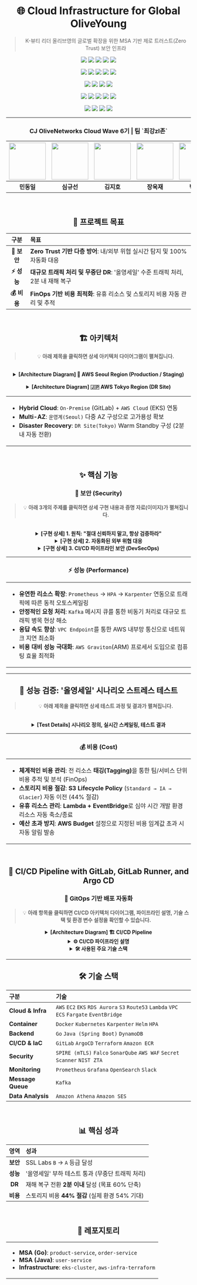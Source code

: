<div align="center">

# 🌐 Cloud Infrastructure for Global OliveYoung

> K-뷰티 리더 올리브영의 글로벌 확장을 위한 MSA 기반 제로 트러스트(Zero Trust) 보안 인프라

<p>
  <img src="https://img.shields.io/badge/AWS-232F3E?logo=amazonaws&logoColor=white" />
  <img src="https://img.shields.io/badge/Kubernetes-326CE5?logo=kubernetes&logoColor=white" />
  <img src="https://img.shields.io/badge/Terraform-7B42BC?logo=terraform&logoColor=white" />
  <img src="https://img.shields.io/badge/Docker-2496ED?logo=docker&logoColor=white" />
  <img src="https://img.shields.io/badge/Helm-0F1689?logo=helm&logoColor=white" />
</p>
<p>
  <img src="https://img.shields.io/badge/Go-00ADD8?logo=go&logoColor=white" />
  <img src="https://img.shields.io/badge/Java-007396?logo=openjdk&logoColor=white" />
  <img src="https://img.shields.io/badge/Spring-6DB33F?logo=spring&logoColor=white" />
  <img src="https://img.shields.io/badge/Apache%20Kafka-231F20?logo=apachekafka&logoColor=white" />
  <img src="https://img.shields.io/badge/Amazon%20DynamoDB-4053D6?logo=amazondynamodb&logoColor=white" />
</p>
<p>
  <img src="https://img.shields.io/badge/GitLab-FC6D26?logo=gitlab&logoColor=white" />
    <img src="https://img.shields.io/badge/GitLabRunner-FC6D26?logo=gitlab&logoColor=white" />
  <img src="https://img.shields.io/badge/ArgoCD-EF7B4D?logo=argocd&logoColor=white" />
  <img src="https://img.shields.io/badge/Amazon%20ECR-FF9900?logo=amazonelasticcontainerregistry&logoColor=white" />
</p>
<p>
  <img src="https://img.shields.io/badge/SPIRE-A6C444?logo=spiffe&logoColor=white" />
  <img src="https://img.shields.io/badge/Falco-00A5E6?logo=falco&logoColor=white" />
  <img src="https://img.shields.io/badge/SonarQube-4E9BCD?logo=sonarqube&logoColor=white" />
  <img src="https://img.shields.io/badge/AWS%20WAF-FF9900?logo=awswaf&logoColor=white" />
  <img src="https://img.shields.io/badge/NIST-000000?logo=nist&logoColor=white" />
</p>
<p>
  <img src="https://img.shields.io/badge/Prometheus-E6522C?logo=prometheus&logoColor=white" />
  <img src="https://img.shields.io/badge/Grafana-F46800?logo=grafana&logoColor=white" />
  <img src="https://img.shields.io/badge/OpenSearch-005EB8?logo=opensearch&logoColor=white" />
  <img src="https://img.shields.io/badge/Amazon%20Athena-7D4099?logo=amazonathena&logoColor=white" />
</p>

<hr>

<h3 align="center">CJ OliveNetworks Cloud Wave 6기 | 팀 `최강zl존`</h3>

| [<img src="https://github.com/DongilMin.png" width="100">](https://github.com/DongilMin) | [<img src="https://github.com/gyuseon25.png" width="100">](https://github.com/gyuseon25) | [<img src="https://github.com/isuking6511.png" width="100">](https://github.com/isuking6511) | [<img src="https://github.com/dfadsfa.png" width="100">](https://github.com/dfadsfa) | [<img src="https://github.com/sojung102.png" width="100">](https://github.com/sojung102) |
| :---: | :---: | :---: | :---: | :---: |
| **민동일** | **심규선** | **김지호** | **장욱재** | **박소정** |

<br>

<h2 align="center">🚀 프로젝트 목표</h2>

| 구분 | 목표 |
| :---: | :--- |
| **🔐 보안** | **Zero Trust 기반 다층 방어**: 내/외부 위협 실시간 탐지 및 100% 자동화 대응 |
| **⚡ 성능** | **대규모 트래픽 처리 및 무중단 DR**: '올영세일' 수준 트래픽 처리, 2분 내 재해 복구 |
| **💰 비용** | **FinOps 기반 비용 최적화**: 유휴 리소스 및 스토리지 비용 자동 관리 및 추적 |

<br>

<h2 align="center">🏗️ 아키텍처</h2>

> 💡 **아래 제목을 클릭하면 상세 아키텍처 다이어그램이 펼쳐집니다.**

<br>

<details>
<summary><strong>[Architecture Diagram] 📍 AWS Seoul Region (Production / Staging)</strong></summary>
<br>
<table border="0">
 <tr>
  <td align="center"><img src="https://github.com/user-attachments/assets/4116044f-862b-48aa-bac7-13a4b1975c0b" width="100%" /></td>
  <td align="center"><img src="https://github.com/user-attachments/assets/18b6b3bf-4d14-400b-80cc-8e5352d1e712" width="100%" /></td>
 </tr>
</table>
</details>

<br>

<details>
<summary><strong>[Architecture Diagram] 🇯🇵 AWS Tokyo Region (DR Site)</strong></summary>

<p align="center">
  <img src="https://github.com/user-attachments/assets/323898de-7179-4fde-b4a0-7fde79ba35f5" width="800" />
</p>
<br>

### ✅ 주요 구성 요소
<table border="0"><tr><td align="left">
<ul>
<li><strong>🛰️ 컨테이너 이미지 이중화</strong>: 주 리전(서울)의 <strong>ECR</strong> 이미지를 재해 복구 리전(도쿄)으로 자동 복제</li>
<li><strong>⚡ 워크로드 자동 배포</strong>: <strong>EventBridge</strong>로 이미지 복제를 감지, <strong>Lambda</strong>를 통해 DR 리전의 <strong>ECS</strong>에 최신 버전 자동 재배포</li>
<li><strong>🔄 신속한 트래픽 전환</strong>: 장애 시 <strong>Route 53 가중치</strong> 조정을 통해 <strong>Warm Standby</strong> 상태의 <strong>Fargate</strong>로 트래픽 즉시 전환</li>
<li><strong>🌍 데이터 실시간 동기화</strong>: <strong>DynamoDB Global Tables</strong>를 활용하여 서울↔도쿄 리전 간 데이터 양방향 실시간 복제</li>
<li><strong>🛡️ 데이터 손실 최소화</strong>: 자동 동기화 및 <strong>PITR(시점 복구)</strong> 기능을 통해 RPO(복구 목표 시점) 최소화</li>
</ul>
</td></tr></table>

<br>



</details>

<table border="0"><tr><td align="left">
<ul>
<li><strong>Hybrid Cloud</strong>: <code>On-Premise</code> (GitLab) + <code>AWS Cloud</code> (EKS) 연동</li>
<li><strong>Multi-AZ</strong>: <code>운영계(Seoul)</code> 다중 AZ 구성으로 고가용성 확보</li>
<li><strong>Disaster Recovery</strong>: <code>DR Site(Tokyo)</code> Warm Standby 구성 (2분 내 자동 전환)</li>
</ul>
</td></tr></table>

<br>

<h2 align="center">✨ 핵심 기능</h2>

<h3 align="center">🔐 보안 (Security)</h3>

> 💡 **아래 3개의 주제를 클릭하면 상세 구현 내용과 증명 자료(이미지)가 펼쳐집니다.**

<br>

<details>
<summary><strong>[구현 상세] 1. 원칙: "절대 신뢰하지 말고, 항상 검증하라"</strong></summary>
<br>
    
* **서비스 간 상호 인증**: MSA 환경 내 모든 서비스 통신에 **mTLS** 상호 인증 적용
    <p align="center">
      <img width="650" height="300" alt="TLS vs mTLS Communication" src="https://github.com/user-attachments/assets/cef71004-f042-469f-8170-5d9a2d2fbbb8" />
    </p>

* **mTLS 자동화**: 수동 관리의 한계 → **SPIRE** 도입으로 **워크로드 증명(Attestation)** 기반 인증서 발급/갱신 **100% 자동화**
    <p align="center">
      <img width="650" height="400" alt="SPIRE Architecture" src="https://github.com/user-attachments/assets/9066d6a4-4674-4074-a3d4-7337d745c2c0" />
    </p>

* **인증서 탈취 대응**: **60초 수명**의 초단기 인증서(SVID)를 **30초** 주기로 자동 갱신하여 탈취 피해 최소화
    <p align="center">
      <img width="650" height="300" alt="Short-Lived SVID Renewal Proof" src="https://github.com/user-attachments/assets/e127d6e8-d7ae-444a-9cc5-bae5b10797fe" />
    </p>
</details>

<details>
<summary><strong>[구현 상세] 2. 자동화된 외부 위협 대응</strong></summary>
<br>

* **테스트 시나리오**: 대규모 **Credential Stuffing** 공격 및 개인정보 유출 상황 모의
    <p align="center">
      <img width="650" height="300" alt="Simulated Data Breach Scenario" src="https://github.com/user-attachments/assets/a8d7f2c6-47a4-45dd-8f6a-0ec858e66e51" />
    </p>

* **대응 파이프라인**: **탐지 → 차단 → 시각화 → 알림 → 분석 → 리포팅** 전 과정 100% 자동화
    <p align="center">
      <img width="650" height="300" alt="Automated Threat Response Pipeline" src="https://github.com/user-attachments/assets/b21fe029-d27e-47c5-a3ed-87f287392acf" />
    </p>

* **실시간 대응**: **WAF** 자동 차단 → **OpenSearch** 실시간 시각화 → **Slack** 즉각 알림
    <p align="center">
      <img width="650" height="300" alt="Real-time Detection & Alerting Demo" src="https://github.com/user-attachments/assets/32254136-5039-4a6f-819c-e56f287a5e64" />
    </p>

* **분석 및 리포팅**: **WAF Log (S3)** → **Athena** 자동 쿼리 → **SES** 일일 보고서 발송
    <p align="center">
      <img width="650" height="300" alt="Automated Log Analysis & Reporting" src="https://github.com/user-attachments/assets/b6717032-9c6d-4d8d-8d33-fa9f08b03cbe" />
    </p>
</details>

<details>
<summary><strong>[구현 상세] 3. CI/CD 파이프라인 보안 (DevSecOps)</strong></summary>
<br>

* **정적 코드 분석**: `SonarQube`를 통한 소스 코드 레벨의 잠재적 보안 취약점 사전 탐지
    <p align="center">
      <img width="650" height="300" alt="SonarQube SAST" src="https://github.com/user-attachments/assets/75a51d55-d680-4b82-b2bb-e7f67bd3bd56" />
    </p>

* **민감 정보 스캐닝**: `Git` 커밋 내 민감 정보(API 키 등) 실시간 탐지, 자동 비활성화 및 경고
    <p align="center">
      <img width="650" height="300" alt="Secret Scanning & Alerting" src="https://github.com/user-attachments/assets/06b46a5b-798d-4369-b2be-7ee69d49fe3d" />
    </p>
</details>

<hr>

<h3 align="center">⚡ 성능 (Performance)</h3>

<table border="0"><tr><td align="left">
<ul>
<li><strong>유연한 리소스 확장</strong>: <code>Prometheus</code> → <code>HPA</code> → <code>Karpenter</code> 연동으로 트래픽에 따른 동적 오토스케일링</li>
<li><strong>안정적인 요청 처리</strong>: <code>Kafka</code> 메시지 큐를 통한 비동기 처리로 대규모 트래픽 병목 현상 해소</li>
<li><strong>응답 속도 향상</strong>: <code>VPC Endpoint</code>를 통한 AWS 내부망 통신으로 네트워크 지연 최소화</li>
<li><strong>비용 대비 성능 극대화</strong>: <code>AWS Graviton</code>(ARM) 프로세서 도입으로 컴퓨팅 효율 최적화</li>
</ul>
</td></tr></table>

<hr>

<h2 align="center">🔬 성능 검증: '올영세일' 시나리오 스트레스 테스트</h2>

> 💡 **아래 제목을 클릭하면 상세 테스트 과정 및 결과가 펼쳐집니다.**

<br>

<details>
<summary><strong>[Test Details] 시나리오 정의, 실시간 스케일링, 테스트 결과</strong></summary>
<br>

* **시나리오 정의**:
    * **기준**: 올리브영 공식 트래픽 5단계 모델 기반
    * **목표**: 최고 부하 단계인 **'(S) Special - 올영세일'** (평시 20배 이상) 트래픽을 안정적으로 처리

    <p align="center">
      <img width="650" height="300" alt="Traffic Level Scenario" src="https://github.com/user-attachments/assets/3cf9d698-9d68-42bf-9ef7-fcc1b7d77565" />
    </p>

* **실시간 스케일링 동작**:
    * **Pod 확장 (HPA)**: `Prometheus`로 수집된 CPU/Memory 임계값 초과 시 HPA가 Pod 수를 **4개에서 13개로 확장**
    * **Node 프로비저닝 (Karpenter)**: HPA에 의해 스케줄링 불가능한 Pod 발생 시 `Karpenter`가 신규 Node(7개→10개)를 **Just-in-Time 방식으로 즉시 프로비저닝**

    <p align="center">
      <img width="650" height="300" alt="Real-time Scaling Visualization" src="https://github.com/user-attachments/assets/be64eb3d-67c9-4313-a2b5-355df6f53814" />
    </p>

* **테스트 결과 (Grafana 대시보드)**:
    * **결과**: 트래픽 폭증에 성공적으로 대응 후, 트래픽 감소 시 Pod와 Node가 설정된 기준에 따라 안정적으로 축소됨을 확인
    * **Pod 수**: **4 → 13 → 4** (안정적 복귀)
    * **Node 수**: **7 → 10 → 8** (비용 최적화를 위한 점진적 축소)

    <p align="center">
      <img width="650" height="300" alt="Grafana Dashboard Results" src="https://github.com/user-attachments/assets/6dd70aae-8b88-481e-9981-8c9bf5053d62" />
    </p>
</details>

<hr>

<h3 align="center">💰 비용 (Cost)</h3>

<table border="0"><tr><td align="left">
<ul>
<li><strong>체계적인 비용 관리</strong>: 전 리소스 <strong>태깅(Tagging)</strong>을 통한 팀/서비스 단위 비용 추적 및 분석 (FinOps)</li>
<li><strong>스토리지 비용 절감</strong>: <strong>S3 Lifecycle Policy</strong> (<code>Standard → IA → Glacier</code>) 자동 이전 (44% 절감)</li>
<li><strong>유휴 리소스 관리</strong>: <strong>Lambda + EventBridge</strong>로 심야 시간 개발 환경 리소스 자동 축소/종료</li>
<li><strong>예산 초과 방지</strong>: <strong>AWS Budget</strong> 설정으로 지정된 비용 임계값 초과 시 자동 알림 발송</li>
</ul>
</td></tr></table>
<br>

<h2 align="center">🚀 CI/CD Pipeline with GitLab, GitLab Runner, and Argo CD</h2>
<h3 align="center">🔧 GitOps 기반 배포 자동화</h3>

> 💡 **아래 항목을 클릭하면 CI/CD 아키텍처 다이어그램, 파이프라인 설명, 기술 스택 및 환경 변수 설정을 확인할 수 있습니다.**

<details>
<summary><strong>[Architecture Diagram] 🏗️ CI/CD Pipeline</strong></summary>
<br>

### 📊 아키텍처 구성
<img width="843" height="622" alt="image" src="https://github.com/user-attachments/assets/20575bfa-68d8-4b7b-8ebf-d197ef8e871d" />
</details>

<details>
<summary><strong>⚙️ CI/CD 파이프라인 설명</strong></summary>


#### ✅ CI (Continuous Integration): 빌드 및 통합 자동화
<table border="0"><tr><td align="left">
<ul>
<li><strong>코드 형상 관리</strong>: 개발자가 VPN을 통해 <strong>사설 GitLab</strong>으로 코드를 Push하여 버전 관리</li>
<li><strong>CI 파이프라인 실행</strong>: <strong>GitLab Runner</strong>가 코드 변경을 감지하여 CI 파이프라인 자동 실행</li>
<li><strong>컨테이너 이미지 생성</strong>: <strong>Docker 이미지 빌드</strong> 및 버전 태깅 후 <strong>AWS ECR</strong> Private Registry에 Push</li>
<li><strong>품질/보안 검증</strong>: <strong>SonarQube</strong> 코드 정적 분석 및 보안 취약점 스캔 수행</li>
<li><strong>배포 준비 완료</strong>: 모든 단계를 통과한 최종 이미지를 <strong>ECR</strong>에 저장하여 배포 가능한 상태로 관리</li>
</ul>
</td></tr></table>

#### ✅ CD (Continuous Deployment): 배포 자동화
<table border="0"><tr><td align="left">
<ul>
<li><strong>Manifest 업데이트 자동화</strong>: CI 성공 시 <strong>GitLab Runner</strong>가 배포 Manifest(<code>deployment.yaml</code>)의 이미지 태그를 최신 버전으로 자동 업데이트</li>
<li><strong>GitOps 기반 배포</strong>: <strong>Argo CD</strong>가 Manifest Repo의 변경 사항을 감지하여 실시간으로 동기화</li>
<li><strong>운영 환경 자동 배포</strong>: 변경된 Manifest를 기반으로 <strong>운영(Production) EKS 클러스터</strong>에 무중단 자동 배포</li>
<li><strong>안정적인 배포 전략</strong>: <strong>Staging → Production</strong> 단계별 점진적 배포 및 배포 실패 시 롤백 지원</li>
</ul>
</td></tr></table> 

</details>

<details>
<summary><strong>🛠️ 사용된 주요 기술 스택</strong></summary>

| 구성 요소          | 설명 |
|-------------------|------|
| **GitLab**        | 코드 저장 및 CI 트리거 |
| **GitLab Runner** | Docker-in-Docker 기반 CI, GitOps 자동화 |
| **AWS ECR**       | Docker 이미지 저장소 |
| **Argo CD**       | GitOps 기반 쿠버네티스 CD 도구 |
| **EKS (운영계)**  | 서비스가 실제 배포되는 클러스터 |

</details>

---

<h2 align="center">🛠️ 기술 스택</h2>

| 구분 | 기술 |
| :--- | :--- |
| **Cloud & Infra** | `AWS` `EC2` `EKS` `RDS Aurora` `S3` `Route53` `Lambda` `VPC` `ECS` `Fargate` `EventBridge` |
| **Container** | `Docker` `Kubernetes` `Karpenter` `Helm` `HPA` |
| **Backend** | `Go` `Java (Spring Boot)` `DynamoDB`|
| **CI/CD & IaC** | `GitLab` `ArgoCD` `Terraform` `Amazon ECR` |
| **Security** | `SPIRE (mTLS)` `Falco` `SonarQube` `AWS WAF` `Secret Scanner` `NIST ZTA` |
| **Monitoring** | `Prometheus` `Grafana` `OpenSearch` `Slack` |
| **Message Queue** | `Kafka` |
| **Data Analysis** | `Amazon Athena` `Amazon SES`|

<br>

<h2 align="center">📊 핵심 성과</h2>

| 영역 | 성과 |
| :---: | :--- |
| **보안** | SSL Labs `B` → `A` 등급 달성 |
| **성능** | '올영세일' 부하 테스트 통과 (무중단 트래픽 처리) |
| **DR** | 재해 복구 전환 **2분 이내** 달성 (목표 60% 단축) |
| **비용** | 스토리지 비용 **44% 절감** (실제 환경 54% 기대) |

<br>

<h2 align="center">📂 레포지토리</h2>

<table border="0"><tr><td align="left">
<ul>
<li><strong>MSA (Go)</strong>: <code>product-service</code>, <code>order-service</code></li>
<li><strong>MSA (Java)</strong>: <code>user-service</code></li>
<li><strong>Infrastructure</strong>: <code>eks-cluster</code>, <code>aws-infra-terraform</code></li>
</ul>
</td></tr></table>

</div>
